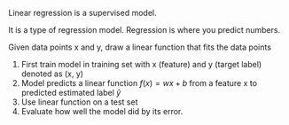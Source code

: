 Linear regression is a supervised model. 

It is a type of regression model. Regression is where you predict numbers.

Given data points x and y, draw a linear function that fits the data points

1. First train model in training set with x (feature) and y (target label) denoted as (x, y)
2. Model predicts a linear function $f(x)=wx+b$ from a feature x to predicted estimated label $\hat{y}$
3. Use linear function on a test set
4. Evaluate how well the model did by its error.
